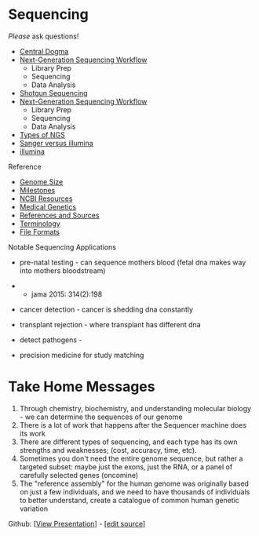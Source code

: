 # Sequencing



*Please* ask questions!



* [Central Dogma](central-dogma.md)
* [Next-Generation Sequencing Workflow](next-generation-sequencing-workflow.md)
  * Library Prep
  * Sequencing
  * Data Analysis
* [Shotgun Sequencing](shotgun-sequencing.md)
* [Next-Generation Sequencing Workflow](next-generation-sequencing-workflow.md)
  * Library Prep
  * Sequencing
  * Data Analysis
* [Types of NGS](types-of-ngs.md)
* [Sanger versus illumina](sanger-vs-illumina.md)
* [illumina](illumina.md)

 

Reference

* [Genome Size](genome-size.md)
* [Milestones](milestones.md)
* [NCBI Resources](ncbi.md)
* [Medical Genetics](Medical-Genetics.md)
* [References and Sources](references-and-sources.md)
* [Terminology](terminology.md)
* [File Formats](file-formats.md)



Notable Sequencing Applications

- pre-natal testing - can sequence mothers blood (fetal dna makes way into mothers bloodstream)

- - jama 2015: 314(2):198

- cancer detection - cancer is shedding dna constantly
- transplant rejection - where transplant has different dna
- detect pathogens - 
- precision medicine for study matching



# Take Home Messages



1. Through chemistry, biochemistry, and understanding molecular biology - we can determine the sequences of our genome
2. There is a lot of work that happens after the Sequencer machine does its work
3. There are different types of sequencing, and each type has its own strengths and weaknesses; (cost, accuracy, time, etc).
4. Sometimes you don't need the entire genome sequence, but rather a targeted subset: maybe just the exons, just the RNA, or a panel of carefully selected genes (oncomine)
5. The "reference assembly" for the human genome was originally based on just a few individuals, and we need to have thousands of individuals to better understand, create a catalogue of common human genetic variation






Github: [[View Presentation](https://github.com/CBIIT/brownbag-science/blob/main/02-sequencing/index.md)] - [[edit source](https://github.com/CBIIT/brownbag-science/tree/main/02-sequencing)]
